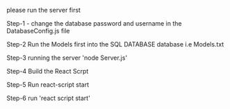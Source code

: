 please run the server first

Step-1 - change the database password and username in the DatabaseConfig.js file

Step-2 Run the Models first into the SQL DATABASE database i.e Models.txt

Step-3 running the server 'node Server.js'

Step-4 Build the React Scrpt

Step-5 Run react-script start

Step-6 run 'react script start'
